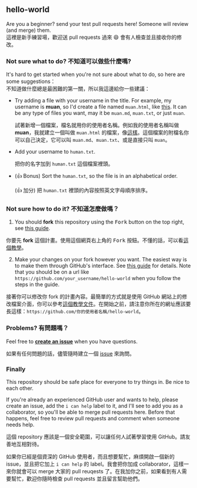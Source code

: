 ## hello-world

Are you a beginner? send your test pull requests here! Someone will review (and merge) them.<br>
這裡是新手練習場，歡迎送 pull requests 過來 :smile: 會有人檢查並且接收你的修改。

### Not sure what to do? 不知道可以做些什麼嗎?

It's hard to get started when you're not sure about what to do, so here are some suggestions：<br>
不知道做什麼總是最困難的第一關，所以我這邊給你一些建議：

- Try adding a file with your username in the title. For example, my username is **muan**, so I'd create a file named `muan.html`, like [this](https://github.com/muan/hello-world/commit/a25ce6ab6d71fa3e7311e90538eee3f797b29aec). It can be any type of files you want, may it be `muan.md`, `muan.txt`, or just `muan`.

  試著新增一個檔案，檔名就用你的使用者名稱。例如我的使用者名稱叫做 **muan**，我就建立一個叫做 `muan.html` 的檔案，像[這樣](https://github.com/muan/hello-world/commit/a25ce6ab6d71fa3e7311e90538eee3f797b29aec)。這個檔案的附檔名你可以自己決定，它可以叫 `muan.md`、`muan.txt`、或是直接只叫 `muan`。

- Add your username to `human.txt`.
 
  把你的名字加到 `human.txt` 這個檔案裡頭。

- (:+1: Bonus) Sort the `human.txt`, so the file is in an alphabetical order.

  (:+1: 加分) 把 `human.txt` 裡頭的內容按照英文字母順序排序。

### Not sure how to do it? 不知道怎麼做嗎？

1. You should **fork** this repository using the <kbd>Fork</kbd> button on the top right, see [this guide](https://help.github.com/articles/fork-a-repo/#fork-an-example-repository).
  
  你要先 **fork** 這個計畫。使用這個網頁右上角的 <kbd>Fork</kbd> 按鈕。不懂的話，可以看[這個教學](https://help.github.com/articles/fork-a-repo/#fork-an-example-repository)。

2. Make your changes on your fork however you want. The easiest way is to make them through GitHub's interface. See [this guide](https://guides.github.com/activities/hello-world/#branch) for details. Note that you should be on a url like `https://github.com/your_username/hello-world` when you follow the steps in the guide.

  接著你可以修改你 fork 的計畫內容。最簡單的方式就是使用 GitHub 網站上的修改檔案介面，你可以參考[這個教學文件](https://guides.github.com/activities/hello-world/#branch)。在開始之前，請注意你所在的網址應該要長這樣：`https://github.com/你的使用者名稱/hello-world`。

### Problems? 有問題嗎？

Feel free to [**create an issue**](https://github.com/muan/hello-world/issues/new) when you have questions.

如果有任何問題的話，儘管隨時建立一個 [issue](https://github.com/muan/hello-world/issues/new) 來詢問。

### Finally

This repository should be safe place for everyone to try things in. Be nice to each other.<br>

If you're already an experienced GitHub user and wants to help, please create an issue, add the `i can help` label to it, and I'll see to add you as a collaborator, so you'll be able to merge pull requests here. Before that happens, feel free to review pull requests and comment when someone needs help.<br>

這個 repository 應該是一個安全範圍，可以讓任何人試著學習使用 GitHub。請友善地互相對待。

如果你已經是個資深的 GitHub 使用者，而且想要幫忙，麻煩開啟一個新的 issue，並且把它加上 `i can help` 的 label。我會把你加成 collaborator，這樣一來你就會可以 merge 大家的 pull reuqests 了。在我加你之前，如果看到有人需要幫忙，歡迎你隨時檢查 pull requests 並且留言幫助他們。
